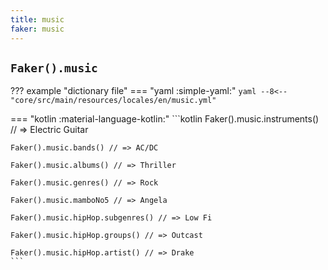 ```yaml
---
title: music
faker: music
---
```


## `Faker().music`

??? example "dictionary file"
    === "yaml :simple-yaml:"
        ```yaml
        --8<-- "core/src/main/resources/locales/en/music.yml"
        ```

=== "kotlin :material-language-kotlin:"
    ```kotlin
    Faker().music.instruments() // => Electric Guitar

    Faker().music.bands() // => AC/DC

    Faker().music.albums() // => Thriller

    Faker().music.genres() // => Rock

    Faker().music.mamboNo5 // => Angela

    Faker().music.hipHop.subgenres() // => Low Fi

    Faker().music.hipHop.groups() // => Outcast

    Faker().music.hipHop.artist() // => Drake
    ```
